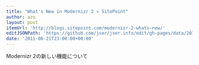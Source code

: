```yaml
---
title: "What's New in Modernizr 2 » SitePoint"
author: azu
layout: post
itemUrl: 'http://blogs.sitepoint.com/modernizr-2-whats-new/'
editJSONPath: 'https://github.com/jser/jser.info/edit/gh-pages/data/2011/06/index.json'
date: '2011-06-21T23:00:00+00:00'
---
```

Modernizr 2の新しい機能について
